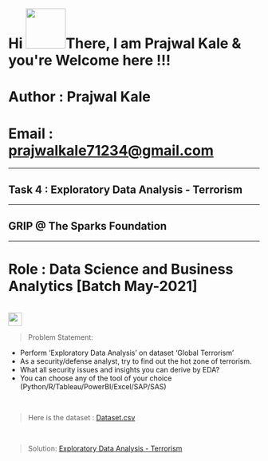 <h1 align="left">Hi <img src="https://raw.githubusercontent.com/nixin72/nixin72/master/wave.gif" width="80px",height"70">There, I am Prajwal Kale & you're Welcome here !!! </h1>

# Author : Prajwal Kale
# Email  : prajwalkale71234@gmail.com
___

## Task 4 : Exploratory Data Analysis - Terrorism
___
## GRIP @ The Sparks Foundation
____
# Role : Data Science and Business Analytics [Batch May-2021]
<br>
<img height="27" src="https://img.shields.io/badge/Exploratory Data Analysis (Terrorism) -Level  Intermediate-mediumslateblue.svg?&style=for-the-badge&logo=TheSparksFoundation&logoColor=blue"/>
<br>

> Problem Statement:
- Perform ‘Exploratory Data Analysis’ on dataset ‘Global Terrorism’ <br>
- As a security/defense analyst, try to find out the hot zone of terrorism.<br>
- What all security issues and insights you can derive by EDA?<br>
- You can choose any of the tool of your choice
(Python/R/Tableau/PowerBI/Excel/SAP/SAS)
<br>

>Here is the dataset :
<a href="https://bit.ly/2TK5Xn5">Dataset.csv</a>
<br>

> Solution:
<a href="https://github.com/PrajwalGKale/Spark_Projects/blob/main/Exploratory%20Data%20Analysis%20-%20Terrorism/Task_04.ipynb">Exploratory Data Analysis - Terrorism</a>
